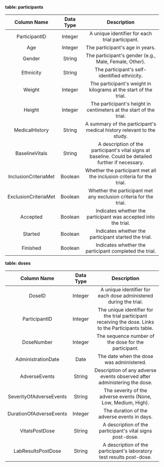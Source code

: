 **table: participants**

**Column Name**|**Data Type**|**Description**
:-----:|:-----:|:-----:
ParticipantID|Integer|A unique identifier for each trial participant.
Age|Integer|The participant's age in years.
Gender|String|The participant's gender (e.g., Male, Female, Other).
Ethnicity|String|The participant's self-identified ethnicity.
Weight|Integer|The participant's weight in kilograms at the start of the trial.
Height|Integer|The participant's height in centimeters at the start of the trial.
MedicalHistory|String|A summary of the participant's medical history relevant to the study.
BaselineVitals|String|A description of the participant's vital signs at baseline. Could be detailed further if necessary.
InclusionCriteriaMet|Boolean|Whether the participant met all the inclusion criteria for the trial.
ExclusionCriteriaMet|Boolean|Whether the participant met any exclusion criteria for the trial.
Accepted|Boolean|Indicates whether the participant was accepted into the trial.
Started|Boolean|Indicates whether the participant started the trial.
Finished|Boolean|Indicates whether the participant completed the trial.

**table: doses**

**Column Name**|**Data Type**|**Description**
:-----:|:-----:|:-----:
DoseID|Integer|A unique identifier for each dose administered during the trial.
ParticipantID|Integer|The unique identifier for the trial participant receiving the dose. Links to the Participants table.
DoseNumber|Integer|The sequence number of the dose for the participant.
AdministrationDate|Date|The date when the dose was administered.
AdverseEvents|String|Description of any adverse events observed after administering the dose.
SeverityOfAdverseEvents|String|The severity of the adverse events (None, Low, Medium, High).
DurationOfAdverseEvents|Integer|The duration of the adverse events in days.
VitalsPostDose|String|A description of the participant's vital signs post-dose.
LabResultsPostDose|String|A description of the participant's laboratory test results post-dose.

